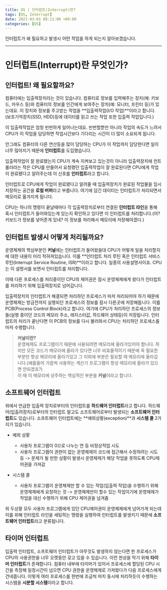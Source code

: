 ```yaml
---
title: OS | 인터럽트(Interrupt)란?
tags: [OS, Interrupt]
date: 2021-03-01 08:11:00 +09:00
categories: [OS]
---
```


인터럽트가 왜 필요하고 발생시 어떤 작업을 하게 되는지 알아보겠습니다.

<!--more-->
---



#  인터럽트(Interrupt)란 무엇인가?

## 인터럽트! 왜 필요할까요?

컴퓨터에는 입출력장치라는 것이 있습니다. 컴퓨터로 정보를 입력해주는 장치(예: 키보드, 마우스 등)와 컴퓨터의 정보를 인간에게 보여주는 장치(예: 모니터, 프린터 등)가 있는데요. 이 장치와 정보를 주고받는 작업을 **입출력작업(I/O 작업)**이라고 합니다.
(보조기억장치(SSD, HDD)등에 데이터를 읽고 쓰는 작업 또한 입출력 작업입니다.)

이 입출력작업은 엄청 빈번하게 일어나는데요. 빈번할뿐만 아니라 작업의 속도가 느려서 CPU가 이 작업을 담당하면 작업시간보다 기다리는 시간이 더 많이 소요되게 됩니다.

안그래도 컴퓨터의 다른 연산등을 많이 담당하는 CPU가 이 작업까지 담당한다면 일이 너무 많아지기 때문에 **인터럽트**를 도입했습니다.

입출력작업이 잘 완료됐는지 CPU가 계속 지켜보고 있는것이 아니라 입출력장치에 컨트롤러라는 작은 CPU를 만들어서 요청했던 입출력작업이 잘 완료된다면 CPU에게 작업이 완료됐다고 알려주는데 이 신호를 **인터럽트**라고 합니다.

인터럽트로 CPU에게 작업이 완료됐다고 알려줄 때 입출력장치가 완료된 작업물을 임시 저장하는 공간을 **로컬 버퍼**라고 부릅니다. 여기에 담긴 데이터는 인터럽트가 처리되면서 메모리로 옮겨지게 됩니다.

CPU는 하나의 명령이 끝날때마다 각 입출력장치로부터 연결된 **인터럽트 라인**을 통해 혹시 인터럽트가 들어와있는게 있는지 확인하고 있다면 이 인터럽트를 처리합니다.(어? 키보드가 정보를 넣어준게 있네? 이 정보를 처리해서 메모리에 저장해야겠다.)

## 인터럽트 발생시 어떻게 처리될까요?

운영체제의 핵심부분인 **커널**에는 인터럽트가 들어왔을대 CPU가 어떻게 일을 처리할지에 대한 내용이 미리 적혀져있습니다. 이를 **인터럽트 처리 루틴 혹은 인터럽트 서비스 루틴(Interrupt Service Routine, ISR)**이라고 합니다. 일종의 사용설명서이죠. CPU는 이 설명서를 보면서 인터럽트를 처리합니다.

이때 다른 프로세스를 처리중이던 CPU의 제어권은 잠시 운영체제에게 왔다가 인터럽트를 처리하기 위해 입출력장치로 넘어갑니다.

입출력장치의 인터럽트가 해결되면 처리하던 프로세스가 마저 처리되어야 하기 때문에 운영체제는 방금전까지 실행되던 프로세스의 정보를 잠시 다른곳에 저장해둡니다. 이를 PCB(Process Control Block)라고 합니다.
여기에 CPU가 처리하던 프로세스의 정보들(실행 중이던 코드의 메모리 주소, 레지스터값, 하드웨어 상태등)이 저장됩니다.
인터럽트의 처리가 끝난다면 이 PCB의 정보를 다시 불러와서 CPU는 처리하던 프로세스를 마저 수행합니다.

>**커널이란?**  
운영체제도 프로그램이기 때문에 사용되려면 메모리에 올라가있어야 합니다. 하지만 모든 코드가 메모리에 올라가 있다면 너무 비효율적이기 때문에 꼭 필요한 부분만 항상 메모리에 올라가있고 그 이외에 부분은 필요할 때 메모리에 올라갑니다.(예를들어 가끔씩 사용하는 계산기 프로그램이 항상 메모리에 올라가 있으면 안되겠죠?)   
이 때 이 메모리에 상주하는 핵심적인 부분을 **커널**이라고 합니다.


## 소프트웨어 인터럽트

위에서 언급한 입출력 장치로부터의 인터럽트를 **하드웨어 인터럽트**라고 합니다.
하드웨어(입출려장치)로부터의 인터럽트 말고도 소프트웨어로부터 발생되는 **소프트웨어 인터럽트**도 있습니다.
소프트웨어 인터럽트에는 **예외상황(exception)**과 **시스템 콜** 2가지가 있습니다.

- 예외 상황
  - 사용자 프로그램이 0으로 나누는 연 등 비정상적업 시도
  - 사용자 프로그램이 권한이 없는 운영체제의 코드에 접근해서 수정하려는 시도 등
-> 문제가 될 만한 상황이 발생시 운영체제가 해당 작업을 못하도록 CPU제어권을 가져감

- 시스템 콜
  - 사용자 프로그램이 운영체제만 할 수 있는 작업(입출력 작업)을 수행하기 위해 운영체제에게 요청하는 것
-> 운영체제만이 할수 있는 작업이기에 운영체제가 작업을 대신 수행하기 위해 CPU 제어권을 넘겨줌

위 두상황 모두 사용자 프로그램에게 있던 CPU제어권이 운영체제에게 넘어가게 되는데 이를 위해 인터럽트 라인을 세팅하는 명령을 실행하여 인터럽트를 발생키기 때문에 **소프트웨어 인터럽트**라고 분류됩니다.


## 타이머 인터럽트

입출력 인터럽트, 소프트웨어 인터럽트가 아무것도 발생하지 않는다면 한 프로세스가 CPU의 사용권한을 너무 오랫동안 갖고 있을 수 있습니다.
이런 현상을 막기 위해 **타이머 인터럽트**가 존재합니다. 컴퓨터 내부에 타이머가 있어서 프로세스에 할당된 CPU 시간을 측정해 일정시간이 넘으면 CPU 권한을 운영체제로 가져왔다가 다음 프로세스에게 건네줍니다. 
이렇게 여러 프로세스를 한번에 조금씩 마치 동시에 처리하듯이 수행하는 시스템을 **시분할 시스템**이라고 합니다.